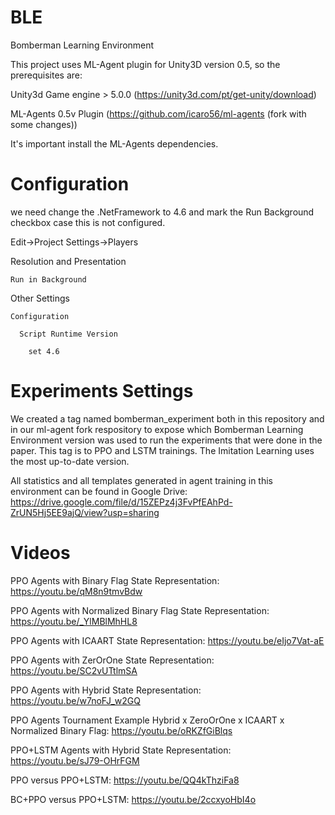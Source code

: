 # BLE
Bomberman Learning Environment

This project uses ML-Agent plugin for Unity3D version 0.5, so the prerequisites are:

Unity3d Game engine > 5.0.0 (https://unity3d.com/pt/get-unity/download)

ML-Agents 0.5v Plugin (https://github.com/icaro56/ml-agents   (fork with some changes))

It's important install the ML-Agents dependencies.

# Configuration
we need change the .NetFramework to 4.6 and mark the Run Background checkbox case this is not configured.

Edit->Project Settings->Players

  Resolution and Presentation
  
    Run in Background
  
  Other Settings
  
    Configuration
    
      Script Runtime Version
      
        set 4.6
        
# Experiments Settings

We created a tag named bomberman_experiment both in this repository and in our ml-agent fork respository to expose which Bomberman Learning Environment version was used to run the experiments that were done in the paper. This tag is to PPO and LSTM trainings. The Imitation Learning uses the most up-to-date version.

All statistics and all templates generated in agent training in this environment can be found in Google Drive: https://drive.google.com/file/d/15ZEPz4j3FvPfEAhPd-ZrUN5Hj5EE9ajQ/view?usp=sharing

# Videos
PPO Agents with Binary Flag State Representation: https://youtu.be/qM8n9tmvBdw

PPO Agents with Normalized Binary Flag State Representation: https://youtu.be/_YlMBlMhHL8

PPO Agents with ICAART State Representation: https://youtu.be/eIjo7Vat-aE

PPO Agents with ZerOrOne State Representation: https://youtu.be/SC2vUTtlmSA

PPO Agents with Hybrid State Representation: https://youtu.be/w7noFJ_w2GQ


PPO Agents Tournament Example Hybrid x ZeroOrOne x ICAART x Normalized Binary Flag: https://youtu.be/oRKZfGiBlqs


PPO+LSTM Agents with Hybrid State Representation: https://youtu.be/sJ79-OHrFGM

PPO versus PPO+LSTM: https://youtu.be/QQ4kThziFa8

BC+PPO versus PPO+LSTM: https://youtu.be/2ccxyoHbI4o
